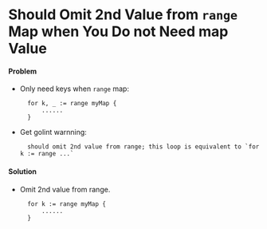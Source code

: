 # Should Omit 2nd Value from `range` Map when You Do not Need map Value  

#### Problem
* Only need keys when `range` map:

        for k, _ := range myMap {
            ......
        }
* Get golint warnning:

        should omit 2nd value from range; this loop is equivalent to `for k := range ...`

#### Solution
* Omit 2nd value from range.

        for k := range myMap {
            ......
        }
